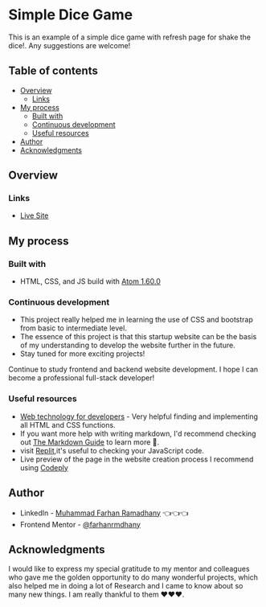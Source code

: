 # Simple Dice Game 

This is an example of a simple dice game with refresh page for shake the dice!. Any suggestions are welcome!

## Table of contents

-   [Overview](#overview)
    -   [Links](#links)
-   [My process](#my-process)
    -   [Built with](#built-with)
    -   [Continuous development](#continuous-development)
    -   [Useful resources](#useful-resources)
-   [Author](#author)
-   [Acknowledgments](#acknowledgments)

## Overview

### Links

-   [Live Site](https://farhanrmdhany.github.io/Simple-Dice-Game/)

## My process

### Built with

-   HTML, CSS, and JS build with [Atom 1.60.0](<https://atom.io/>)

### Continuous development

-   This project really helped me in learning the use of CSS and bootstrap from basic to intermediate level.
-   The essence of this project is that this startup website can be the basis of my understanding to develop the website further in the future. 
-   Stay tuned for more exciting projects!

Continue to study frontend and backend website development. I hope I can become a professional full-stack developer!

### Useful resources

- [Web technology for developers](https://developer.mozilla.org/en-US/docs/Web) - Very helpful finding and implementing all HTML and CSS functions.
- If you want more help with writing markdown, I'd recommend checking out [The Markdown Guide](https://www.markdownguide.org/) to learn more 🙌.
- visit [Replit](replit.com),it's useful to checking your JavaScript code.
- Live preview of the page in the website creation process I recommend using [Codeply](https://www.codeply.com/p)

## Author

-   LinkedIn - [Muhammad Farhan Ramadhany](https://www.linkedin.com/in/farhanramadhany/) 👈👈👈
-   Frontend Mentor - [@farhanrmdhany](https://www.frontendmentor.io/profile/farhanrmdhany)

## Acknowledgments

I would like to express my special gratitude to my mentor and colleagues who gave me the golden opportunity to do many wonderful projects, which also helped me in doing a lot of Research and I came to know about so many new things. I am really thankful to them ❤️❤️❤️.



